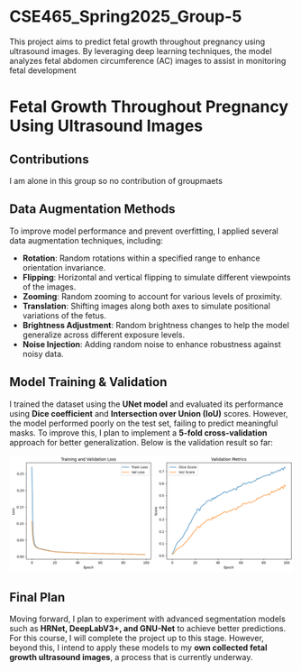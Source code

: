 # CSE465_Spring2025_Group-5
This project aims to predict fetal growth throughout pregnancy using ultrasound images. By leveraging deep learning techniques, the model analyzes fetal abdomen circumference (AC) images to assist in monitoring fetal development



# **Fetal Growth Throughout Pregnancy Using Ultrasound Images**

## Contributions

I am alone in this group so no contribution of groupmaets

## Data Augmentation Methods

To improve model performance and prevent overfitting, I applied several data augmentation techniques, including:

- **Rotation**: Random rotations within a specified range to enhance orientation invariance.  
- **Flipping**: Horizontal and vertical flipping to simulate different viewpoints of the images.  
- **Zooming**: Random zooming to account for various levels of proximity.  
- **Translation**: Shifting images along both axes to simulate positional variations of the fetus.  
- **Brightness Adjustment**: Random brightness changes to help the model generalize across different exposure levels.  
- **Noise Injection**: Adding random noise to enhance robustness against noisy data.  

## Model Training & Validation  

I trained the dataset using the **UNet model** and evaluated its performance using **Dice coefficient** and **Intersection over Union (IoU)** scores. However, the model performed poorly on the test set, failing to predict meaningful masks. To improve this, I plan to implement a **5-fold cross-validation** approach for better generalization. Below is the validation result so far:  

![Validation Results](validation_results.png)  

## Final Plan 

Moving forward, I plan to experiment with advanced segmentation models such as **HRNet, DeepLabV3+, and GNU-Net** to achieve better predictions. For this course, I will complete the project up to this stage. However, beyond this, I intend to apply these models to my **own collected fetal growth ultrasound images**, a process that is currently underway.  
